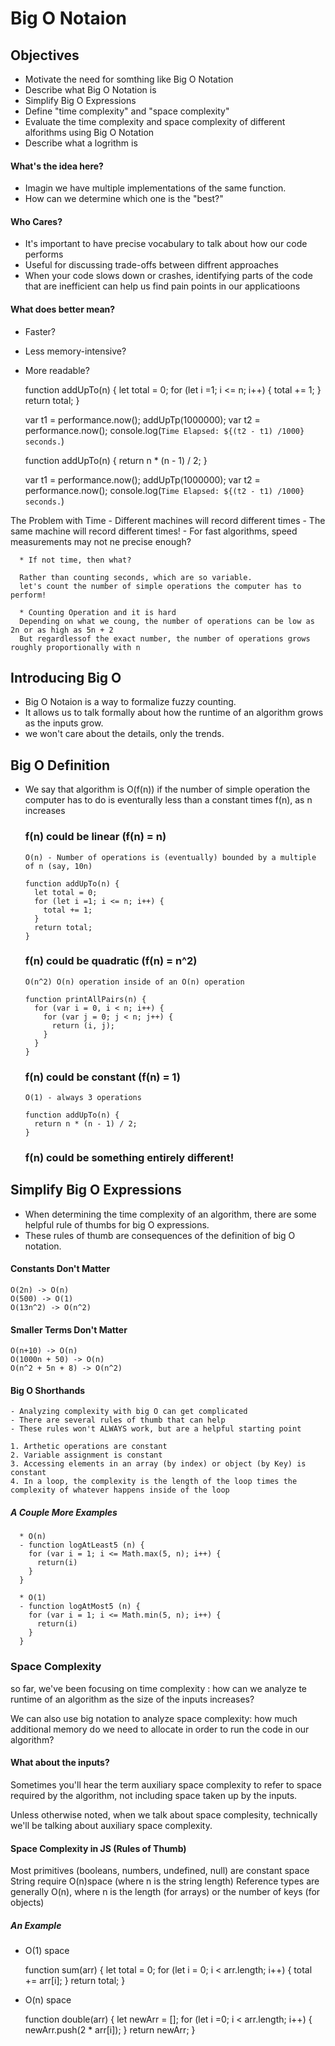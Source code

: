 # Big O Notaion

## Objectives

- Motivate the need for somthing like Big O Notation
- Describe what Big O Notation is
- Simplify Big O Expressions
- Define "time complexity" and "space complexity"
- Evaluate the time complexity and space complexity of different alforithms using Big O Notation
- Describe what a logrithm is

#### What's the idea here?

- Imagin we have multiple implementations of the same function.
- How can we determine which one is the "best?"

#### Who Cares?

- It's important to have precise vocabulary to talk about how our code performs
- Useful for discussing trade-offs between diffrent approaches
- When your code slows down or crashes, identifying parts of the code that are inefficient can help us find pain points in our applicatioons

#### What does better mean?

- Faster?
- Less memory-intensive?
- More readable?

  function addUpTo(n) {
  let total = 0;
  for (let i =1; i <= n; i++) {
  total += 1;
  }
  return total;
  }

  var t1 = performance.now();
  addUpTp(1000000);
  var t2 = performance.now();
  console.log(`Time Elapsed: ${(t2 - t1) /1000} seconds.`)

  function addUpTo(n) {
  return n \* (n - 1) / 2;
  }

  var t1 = performance.now();
  addUpTp(1000000);
  var t2 = performance.now();
  console.log(`Time Elapsed: ${(t2 - t1) /1000} seconds.`)

The Problem with Time - Different machines will record different times - The same machine will record different times! - For fast algorithms, speed measurements may not ne precise enough?

      * If not time, then what?

      Rather than counting seconds, which are so variable.
      let's count the number of simple operations the computer has to perform!

      * Counting Operation and it is hard
      Depending on what we coung, the number of operations can be low as 2n or as high as 5n + 2
      But regardlessof the exact number, the number of operations grows roughly proportionally with n

## Introducing Big O

- Big O Notaion is a way to formalize fuzzy counting.
- It allows us to talk formally about how the runtime of an algorithm grows as the inputs grow.
- we won't care about the details, only the trends.

## Big O Definition

- We say that algorithm is O(f(n)) if the number of simple operation the computer has to do is eventurally less than a constant times f(n), as n increases

  ### f(n) could be linear (f(n) = n)

      O(n) - Number of operations is (eventually) bounded by a multiple of n (say, 10n)

      function addUpTo(n) {
        let total = 0;
        for (let i =1; i <= n; i++) {
          total += 1;
        }
        return total;
      }

  ### f(n) could be quadratic (f(n) = n^2)

      O(n^2) O(n) operation inside of an O(n) operation

      function printAllPairs(n) {
        for (var i = 0, i < n; i++) {
          for (var j = 0; j < n; j++) {
            return (i, j);
          }
        }
      }

  ### f(n) could be constant (f(n) = 1)

      O(1) - always 3 operations

      function addUpTo(n) {
        return n * (n - 1) / 2;
      }

  ### f(n) could be something entirely different!

## Simplify Big O Expressions

- When determining the time complexity of an algorithm, there are some helpful rule of thumbs for big O expressions.
- These rules of thumb are consequences of the definition of big O notation.

#### Constants Don't Matter

    O(2n) -> O(n)
    O(500) -> O(1)
    O(13n^2) -> O(n^2)

#### Smaller Terms Don't Matter

    O(n+10) -> O(n)
    O(1000n + 50) -> O(n)
    O(n^2 + 5n + 8) -> O(n^2)

#### Big O Shorthands

    - Analyzing complexity with big O can get complicated
    - There are several rules of thumb that can help
    - These rules won't ALWAYS work, but are a helpful starting point

    1. Arthetic operations are constant
    2. Variable assignment is constant
    3. Accessing elements in an array (by index) or object (by Key) is constant
    4. In a loop, the complexity is the length of the loop times the complexity of whatever happens inside of the loop

##### A Couple More Examples

      * O(n)
      - function logAtLeast5 (n) {
        for (var i = 1; i <= Math.max(5, n); i++) {
          return(i)
        }
      }

      * O(1)
      - function logAtMost5 (n) {
        for (var i = 1; i <= Math.min(5, n); i++) {
          return(i)
        }
      }

### Space Complexity

so far, we've been focusing on time complexity : how can we analyze te runtime of an algorithm as the size of the inputs increases?

We can also use big notation to analyze space complexity: how much additional memory do we need to allocate in order to run the code in our algorithm?

#### What about the inputs?

Sometimes you'll hear the term auxiliary space complexity to refer to space required by the algorithm, not including space taken up by the inputs.

Unless otherwise noted, when we talk about space complesity, technically we'll be talking about auxiliary space complexity.

#### Space Complexity in JS (Rules of Thumb)

Most primitives (booleans, numbers, undefined, null) are constant space
String require O(n)space (where n is the string length)
Reference types are generally O(n), where n is the length (for arrays) or the number of keys (for objects)

##### An Example

- O(1) space

  function sum(arr) {
  let total = 0;
  for (let i = 0; i < arr.length; i++) {
  total += arr[i];
  }
  return total;
  }

- O(n) space

  function double(arr) {
  let newArr = [];
  for (let i =0; i < arr.length; i++) {
  newArr.push(2 \* arr[i]);
  }
  return newArr;
  }
